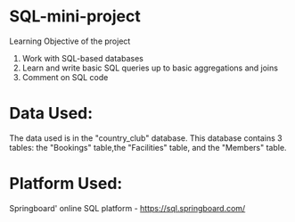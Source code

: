 # SQL-mini-project

Learning Objective of the project
1. Work with SQL-based databases 
2. Learn and write basic SQL queries up to basic aggregations and joins
3. Comment on SQL code

# Data Used:
The data used is in the "country_club" database. This database contains 3 tables: the "Bookings" table,the "Facilities" table, and the "Members" table.

# Platform Used:
Springboard' online SQL platform - https://sql.springboard.com/



